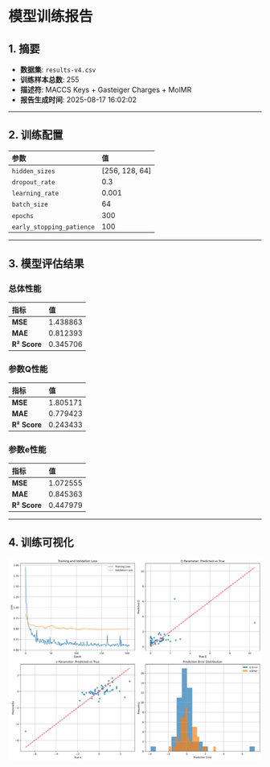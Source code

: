 # 模型训练报告

## 1. 摘要

- **数据集**: `results-v4.csv`
- **训练样本总数**: 255
- **描述符**: MACCS Keys + Gasteiger Charges + MolMR
- **报告生成时间**: 2025-08-17 16:02:02

---

## 2. 训练配置

| 参数 | 值 |
| :--- | :--- |
| `hidden_sizes` | [256, 128, 64] |
| `dropout_rate` | 0.3 |
| `learning_rate` | 0.001 |
| `batch_size` | 64 |
| `epochs` | 300 |
| `early_stopping_patience` | 100 |

---

## 3. 模型评估结果

### 总体性能

| 指标 | 值 |
| :--- | :--- |
| **MSE** | 1.438863 |
| **MAE** | 0.812393 |
| **R² Score** | 0.345706 |

### 参数Q性能

| 指标 | 值 |
| :--- | :--- |
| **MSE** | 1.805171 |
| **MAE** | 0.779423 |
| **R² Score** | 0.243433 |

### 参数e性能

| 指标 | 值 |
| :--- | :--- |
| **MSE** | 1.072555 |
| **MAE** | 0.845363 |
| **R² Score** | 0.447979 |

---

## 4. 训练可视化

![训练结果图](training_results.png)
